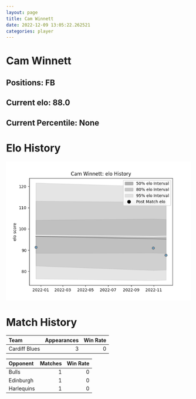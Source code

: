 ```yaml
---  
layout: page  
title: Cam Winnett  
date: 2022-12-09 13:05:22.262521  
categories: player  
---
```

# Cam Winnett

## Positions: FB

## Current elo: 88.0

## Current Percentile: None

# Elo History


![elo history](history_CamWinnett.png)
# Match History


| Team          |   Appearances |   Win Rate |
|:--------------|--------------:|-----------:|
| Cardiff Blues |             3 |          0 |

| Opponent   |   Matches |   Win Rate |
|:-----------|----------:|-----------:|
| Bulls      |         1 |          0 |
| Edinburgh  |         1 |          0 |
| Harlequins |         1 |          0 |